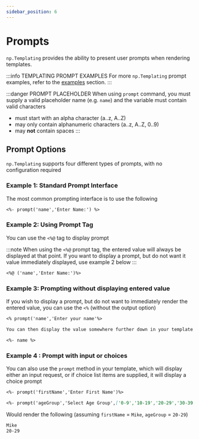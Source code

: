 ```yaml
---
sidebar_position: 6
---
```


# Prompts
`np.Templating` provides the ability to present user prompts when rendering templates.

:::info TEMPLATING PROMPT EXAMPLES
For more `np.Templating` prompt examples, refer to the [examples](/docs/templating-examples/prompt) section.
:::

:::danger PROMPT PLACEHOLDER
When using `prompt` command, you must supply a valid placeholder name (e.g. `name`) and the variable must contain valid characters
- must start with an alpha character (a..z, A..Z)
- may only contain alphanumeric characters (a..z, A..Z, 0..9)
- may **not** contain spaces
:::

## Prompt Options
`np.Templating` supports four different types of prompts, with no configuration required

### Example 1: Standard Prompt Interface
The most common prompting interface is to use the following

```markdown
<%- prompt('name','Enter Name:') %>
```

### Example 2: Using Prompt Tag
You can use the `<%@` tag to display prompt

:::note
When using the `<%@` prompt tag, the entered value will always be displayed at that point.  If you want to display a prompt, but do not want it value immediately displayed, use example 2 below
:::

```markdown
<%@ ('name','Enter Name:')%>
```

### Example 3: Prompting without displaying entered value
If you wish to display a prompt, but do not want to immediately render the entered value, you can use the `<%` (without the output option)

```markdown
<% prompt('name','Enter your name'%>

You can then display the value somewhere further down in your template

<%- name %>
```

### Example 4 : Prompt with input or choices
You can also use the `prompt` method in your template, which will display either an input request, or if choice list items are supplied, it will display a choice prompt

```markdown
<%- prompt('firstName','Enter First Name')%>

<%- prompt('ageGroup','Select Age Group',['0-9','10-19','20-29','30-39','40+']%>
```

Would render the following (assuming `firstName` = `Mike`, `ageGroup` = `20-29`)

```markdown
Mike
20-29
```
